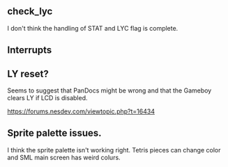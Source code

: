 ## check_lyc

I don't think the handling of STAT and LYC flag is complete.


## Interrupts


## LY reset?

Seems to suggest that PanDocs might be wrong and that the Gameboy clears LY if LCD is disabled.

https://forums.nesdev.com/viewtopic.php?t=16434


## Sprite palette issues.

I think the sprite palette isn't working right.  Tetris pieces can change color and SML main screen has weird colurs.
